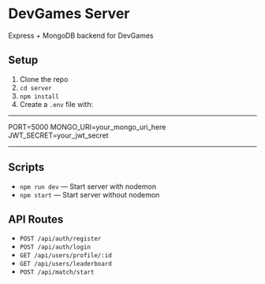 # DevGames Server

Express + MongoDB backend for DevGames

## Setup

1. Clone the repo
2. `cd server`
3. `npm install`
4. Create a `.env` file with:
---

PORT=5000
MONGO_URI=your_mongo_uri_here
JWT_SECRET=your_jwt_secret

---

## Scripts

- `npm run dev` — Start server with nodemon
- `npm start` — Start server without nodemon

## API Routes

- `POST /api/auth/register`
- `POST /api/auth/login`
- `GET /api/users/profile/:id`
- `GET /api/users/leaderboard`
- `POST /api/match/start`
